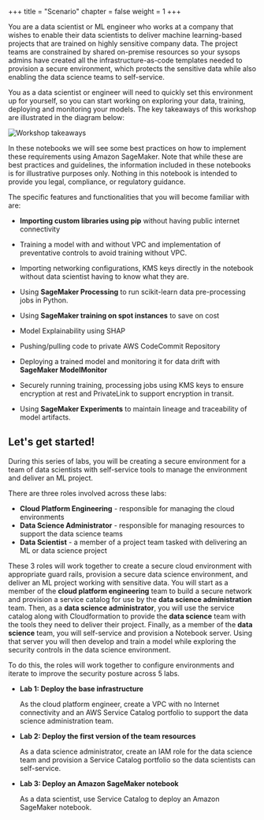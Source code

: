 +++
title = "Scenario"
chapter = false
weight = 1
+++

You are a data scientist or ML engineer who works at a company that wishes to enable their data scientists to deliver machine learning-based projects that are trained on highly sensitive company data.  The project teams are constrained by shared on-premise resources so your sysops admins have created all the infrastructure-as-code templates needed to provision a secure environment, which protects the sensitive data while also enabling the data science teams to self-service.

You as a data scientist or engineer will need to quickly set this environment up for yourself, so you can start working on exploring your data, training, deploying and monitoring your models. The key takeaways of this workshop are illustrated in the diagram below:

![Workshop takeaways](https://github.com/stefannatu/sagemaker-workshop/blob/master/static/images/sec-takeaways.png)

In these notebooks we will see some best practices on how to implement these requirements using Amazon SageMaker. Note that while these are best practices and guidelines, the information included in these notebooks is for illustrative purposes only. Nothing in this notebook is intended to provide you legal, compliance, or regulatory guidance. 

The specific features and functionalities that you will become familiar with are:

 - **Importing custom libraries using pip** without having public internet connectivity

 - Training a model with and without VPC and implementation of preventative controls to avoid training without VPC.

 - Importing networking configurations, KMS keys directly in the notebook without data scientist having to know what they are.

 - Using **SageMaker Processing** to run scikit-learn data pre-processing jobs in Python.

 - Using **SageMaker training on spot instances** to save on cost

 - Model Explainability using SHAP

 - Pushing/pulling code to private AWS CodeCommit Repository

 - Deploying a trained model and monitoring it for data drift with **SageMaker ModelMonitor**

 - Securely running training, processing jobs using KMS keys to ensure encryption at rest and PrivateLink to support encryption in transit.

 - Using **SageMaker Experiments** to maintain lineage and traceability of model artifacts.






Let's get started!
---

During this series of labs, you will be creating a secure environment for a team of data scientists with self-service tools to manage the environment and deliver an ML project.

There are three roles involved across these labs:

 - **Cloud Platform Engineering** - responsible for managing the cloud environments 
 - **Data Science Administrator** - responsible for managing resources to support the data science teams
 - **Data Scientist** - a member of a project team tasked with delivering an ML or data science project

These 3 roles will work together to create a secure cloud environment with appropriate guard rails, provision a secure data science environment, and deliver an ML project working with sensitive data.  You will start as a member of the **cloud platform engineering** team to build a secure network and provision a service catalog for use by the **data science administration** team.  Then, as a **data science administrator**, you will use the service catalog along with Cloudformation to provide the **data science** team with the tools they need to deliver their project.  Finally, as a member of the **data science** team, you will self-service and provision a Notebook server.  Using that server you will then develop and train a model while exploring the security controls in the data science environment.

To do this, the roles will work together to configure environments and iterate to improve the security posture across 5 labs.

 - **Lab 1: Deploy the base infrastructure**

     As the cloud platform engineer, create a VPC with no Internet connectivity and an AWS Service Catalog portfolio to support the data science administration team.

 - **Lab 2: Deploy the first version of the team resources**

     As a data science administrator, create an IAM role for the data science team and provision a Service Catalog portfolio so the data scientists can self-service.

 - **Lab 3: Deploy an Amazon SageMaker notebook**

     As a data scientist, use Service Catalog to deploy an Amazon SageMaker notebook.
